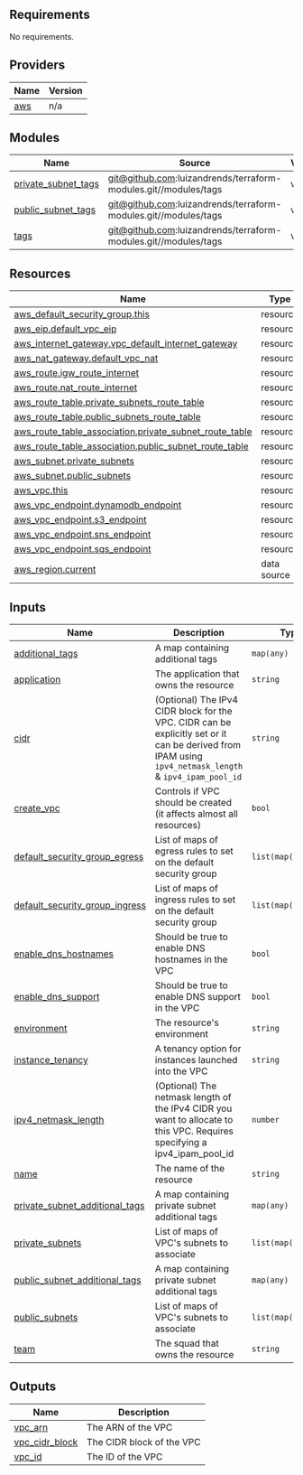 <!-- BEGIN_TF_DOCS -->

## Requirements

No requirements.

## Providers

| Name                                             | Version |
| ------------------------------------------------ | ------- |
| <a name="provider_aws"></a> [aws](#provider_aws) | n/a     |

## Modules

| Name                                                                                         | Source                                                          | Version |
| -------------------------------------------------------------------------------------------- | --------------------------------------------------------------- | ------- |
| <a name="module_private_subnet_tags"></a> [private_subnet_tags](#module_private_subnet_tags) | git@github.com:luizandrends/terraform-modules.git//modules/tags | v1.9.0  |
| <a name="module_public_subnet_tags"></a> [public_subnet_tags](#module_public_subnet_tags)    | git@github.com:luizandrends/terraform-modules.git//modules/tags | v1.9.0  |
| <a name="module_tags"></a> [tags](#module_tags)                                              | git@github.com:luizandrends/terraform-modules.git//modules/tags | v1.9.0  |

## Resources

| Name                                                                                                                                                          | Type        |
| ------------------------------------------------------------------------------------------------------------------------------------------------------------- | ----------- |
| [aws_default_security_group.this](https://registry.terraform.io/providers/hashicorp/aws/latest/docs/resources/default_security_group)                         | resource    |
| [aws_eip.default_vpc_eip](https://registry.terraform.io/providers/hashicorp/aws/latest/docs/resources/eip)                                                    | resource    |
| [aws_internet_gateway.vpc_default_internet_gateway](https://registry.terraform.io/providers/hashicorp/aws/latest/docs/resources/internet_gateway)             | resource    |
| [aws_nat_gateway.default_vpc_nat](https://registry.terraform.io/providers/hashicorp/aws/latest/docs/resources/nat_gateway)                                    | resource    |
| [aws_route.igw_route_internet](https://registry.terraform.io/providers/hashicorp/aws/latest/docs/resources/route)                                             | resource    |
| [aws_route.nat_route_internet](https://registry.terraform.io/providers/hashicorp/aws/latest/docs/resources/route)                                             | resource    |
| [aws_route_table.private_subnets_route_table](https://registry.terraform.io/providers/hashicorp/aws/latest/docs/resources/route_table)                        | resource    |
| [aws_route_table.public_subnets_route_table](https://registry.terraform.io/providers/hashicorp/aws/latest/docs/resources/route_table)                         | resource    |
| [aws_route_table_association.private_subnet_route_table](https://registry.terraform.io/providers/hashicorp/aws/latest/docs/resources/route_table_association) | resource    |
| [aws_route_table_association.public_subnet_route_table](https://registry.terraform.io/providers/hashicorp/aws/latest/docs/resources/route_table_association)  | resource    |
| [aws_subnet.private_subnets](https://registry.terraform.io/providers/hashicorp/aws/latest/docs/resources/subnet)                                              | resource    |
| [aws_subnet.public_subnets](https://registry.terraform.io/providers/hashicorp/aws/latest/docs/resources/subnet)                                               | resource    |
| [aws_vpc.this](https://registry.terraform.io/providers/hashicorp/aws/latest/docs/resources/vpc)                                                               | resource    |
| [aws_vpc_endpoint.dynamodb_endpoint](https://registry.terraform.io/providers/hashicorp/aws/latest/docs/resources/vpc_endpoint)                                | resource    |
| [aws_vpc_endpoint.s3_endpoint](https://registry.terraform.io/providers/hashicorp/aws/latest/docs/resources/vpc_endpoint)                                      | resource    |
| [aws_vpc_endpoint.sns_endpoint](https://registry.terraform.io/providers/hashicorp/aws/latest/docs/resources/vpc_endpoint)                                     | resource    |
| [aws_vpc_endpoint.sqs_endpoint](https://registry.terraform.io/providers/hashicorp/aws/latest/docs/resources/vpc_endpoint)                                     | resource    |
| [aws_region.current](https://registry.terraform.io/providers/hashicorp/aws/latest/docs/data-sources/region)                                                   | data source |

## Inputs

| Name                                                                                                                        | Description                                                                                                                                             | Type                | Default         | Required |
| --------------------------------------------------------------------------------------------------------------------------- | ------------------------------------------------------------------------------------------------------------------------------------------------------- | ------------------- | --------------- | :------: |
| <a name="input_additional_tags"></a> [additional_tags](#input_additional_tags)                                              | A map containing additional tags                                                                                                                        | `map(any)`          | `{}`            |    no    |
| <a name="input_application"></a> [application](#input_application)                                                          | The application that owns the resource                                                                                                                  | `string`            | n/a             |   yes    |
| <a name="input_cidr"></a> [cidr](#input_cidr)                                                                               | (Optional) The IPv4 CIDR block for the VPC. CIDR can be explicitly set or it can be derived from IPAM using `ipv4_netmask_length` & `ipv4_ipam_pool_id` | `string`            | `"10.0.0.0/16"` |    no    |
| <a name="input_create_vpc"></a> [create_vpc](#input_create_vpc)                                                             | Controls if VPC should be created (it affects almost all resources)                                                                                     | `bool`              | `true`          |    no    |
| <a name="input_default_security_group_egress"></a> [default_security_group_egress](#input_default_security_group_egress)    | List of maps of egress rules to set on the default security group                                                                                       | `list(map(string))` | `[]`            |    no    |
| <a name="input_default_security_group_ingress"></a> [default_security_group_ingress](#input_default_security_group_ingress) | List of maps of ingress rules to set on the default security group                                                                                      | `list(map(string))` | `[]`            |    no    |
| <a name="input_enable_dns_hostnames"></a> [enable_dns_hostnames](#input_enable_dns_hostnames)                               | Should be true to enable DNS hostnames in the VPC                                                                                                       | `bool`              | `true`          |    no    |
| <a name="input_enable_dns_support"></a> [enable_dns_support](#input_enable_dns_support)                                     | Should be true to enable DNS support in the VPC                                                                                                         | `bool`              | `true`          |    no    |
| <a name="input_environment"></a> [environment](#input_environment)                                                          | The resource's environment                                                                                                                              | `string`            | n/a             |   yes    |
| <a name="input_instance_tenancy"></a> [instance_tenancy](#input_instance_tenancy)                                           | A tenancy option for instances launched into the VPC                                                                                                    | `string`            | `"default"`     |    no    |
| <a name="input_ipv4_netmask_length"></a> [ipv4_netmask_length](#input_ipv4_netmask_length)                                  | (Optional) The netmask length of the IPv4 CIDR you want to allocate to this VPC. Requires specifying a ipv4_ipam_pool_id                                | `number`            | `null`          |    no    |
| <a name="input_name"></a> [name](#input_name)                                                                               | The name of the resource                                                                                                                                | `string`            | n/a             |   yes    |
| <a name="input_private_subnet_additional_tags"></a> [private_subnet_additional_tags](#input_private_subnet_additional_tags) | A map containing private subnet additional tags                                                                                                         | `map(any)`          | `{}`            |    no    |
| <a name="input_private_subnets"></a> [private_subnets](#input_private_subnets)                                              | List of maps of VPC's subnets to associate                                                                                                              | `list(map(string))` | `[]`            |    no    |
| <a name="input_public_subnet_additional_tags"></a> [public_subnet_additional_tags](#input_public_subnet_additional_tags)    | A map containing private subnet additional tags                                                                                                         | `map(any)`          | `{}`            |    no    |
| <a name="input_public_subnets"></a> [public_subnets](#input_public_subnets)                                                 | List of maps of VPC's subnets to associate                                                                                                              | `list(map(string))` | `[]`            |    no    |
| <a name="input_team"></a> [team](#input_team)                                                                               | The squad that owns the resource                                                                                                                        | `string`            | n/a             |   yes    |

## Outputs

| Name                                                                          | Description               |
| ----------------------------------------------------------------------------- | ------------------------- |
| <a name="output_vpc_arn"></a> [vpc_arn](#output_vpc_arn)                      | The ARN of the VPC        |
| <a name="output_vpc_cidr_block"></a> [vpc_cidr_block](#output_vpc_cidr_block) | The CIDR block of the VPC |
| <a name="output_vpc_id"></a> [vpc_id](#output_vpc_id)                         | The ID of the VPC         |

<!-- END_TF_DOCS -->

